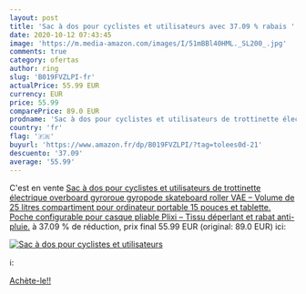 ```yaml
---
layout: post
title: 'Sac à dos pour cyclistes et utilisateurs avec 37.09 % rabais '
date: 2020-10-12 07:43:45
image: 'https://m.media-amazon.com/images/I/51mBBl40HML._SL200_.jpg'
comments: true
category: ofertas
author: ring
slug: 'B019FVZLPI-fr'
actualPrice: 55.99 EUR
currency: EUR
price: 55.99
comparePrice: 89.0 EUR
prodname: 'Sac à dos pour cyclistes et utilisateurs de trottinette électrique  overboard  gyroroue  gyropode  skateboard  roller  VAE – Volume de 25 litres  compartiment pour ordinateur portable 15 pouces et tablette. Poche configurable pour casque pliable Plixi – Tissu déperlant et rabat anti-pluie.'
country: 'fr'
flag: '🇫🇷'
buyurl: 'https://www.amazon.fr/dp/B019FVZLPI/?tag=tolees0d-21'
descuento: '37.09'
average: '55.99'
---
```


C'est en vente [Sac à dos pour cyclistes et utilisateurs de trottinette électrique  overboard  gyroroue  gyropode  skateboard  roller  VAE – Volume de 25 litres  compartiment pour ordinateur portable 15 pouces et tablette. Poche configurable pour casque pliable Plixi – Tissu déperlant et rabat anti-pluie.](https://www.amazon.fr/dp/B019FVZLPI/?tag=tolees0d-21)  à  37.09 % de réduction, prix final  55.99 EUR (original: 89.0 EUR) ici:

[![Sac à dos pour cyclistes et utilisateurs](https://m.media-amazon.com/images/I/51mBBl40HML._SL200_.jpg)](https://www.amazon.fr/dp/B019FVZLPI/?tag=tolees0d-21)

ℹ️:


[Achète-le!!](https://www.amazon.fr/dp/B019FVZLPI/?tag=tolees0d-21)
